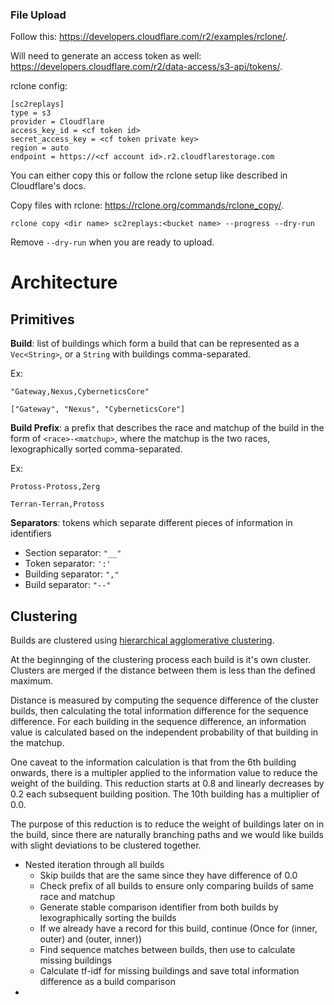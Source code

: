 ### File Upload

Follow this: https://developers.cloudflare.com/r2/examples/rclone/.

Will need to generate an access token as well: https://developers.cloudflare.com/r2/data-access/s3-api/tokens/.

rclone config:

```
[sc2replays]
type = s3
provider = Cloudflare
access_key_id = <cf token id>
secret_access_key = <cf token private key>
region = auto
endpoint = https://<cf account id>.r2.cloudflarestorage.com
```

You can either copy this or follow the rclone setup like described in Cloudflare's docs.

Copy files with rclone: https://rclone.org/commands/rclone_copy/.

```
rclone copy <dir name> sc2replays:<bucket name> --progress --dry-run
```

Remove `--dry-run` when you are ready to upload.

# Architecture

## Primitives

**Build**: list of buildings which form a build that can be represented as a `Vec<String>`, or a `String` with buildings comma-separated.

Ex:

```
"Gateway,Nexus,CyberneticsCore"

["Gateway", "Nexus", "CyberneticsCore"]
```

**Build Prefix**: a prefix that describes the race and matchup of the build in the form of `<race>-<matchup>`, where the matchup is the two races, lexographically sorted comma-separated.

Ex:

```
Protoss-Protoss,Zerg

Terran-Terran,Protoss
```

**Separators**: tokens which separate different pieces of information in identifiers

- Section separator: `"__"`
- Token separator: `':'`
- Building separator: `","`
- Build separator: `"--"`

## Clustering

Builds are clustered using [hierarchical agglomerative clustering](https://en.wikipedia.org/wiki/Hierarchical_clustering).

At the beginnging of the clustering process each build is it's own cluster. Clusters are merged if the distance between them is less than the defined maximum.

Distance is measured by computing the sequence difference of the cluster builds, then calculating the total information difference for the sequence difference. For each building in the sequence difference, an information value is calculated based on the independent probability of that building in the matchup.

One caveat to the information calculation is that from the 6th building onwards, there is a multipler applied to the information value to reduce the weight of the building. This reduction starts at 0.8 and linearly decreases by 0.2 each subsequent building position. The 10th building has a multiplier of 0.0.

The purpose of this reduction is to reduce the weight of buildings later on in the build, since there are naturally branching paths and we would like builds with slight deviations to be clustered together.

- Nested iteration through all builds
  - Skip builds that are the same since they have difference of 0.0
  - Check prefix of all builds to ensure only comparing builds of same race and matchup
  - Generate stable comparison identifier from both builds by lexographically sorting the builds
  - If we already have a record for this build, continue (Once for (inner, outer) and (outer, inner))
  - Find sequence matches between builds, then use to calculate missing buildings
  - Calculate tf-idf for missing buildings and save total information difference as a build comparison
- 
